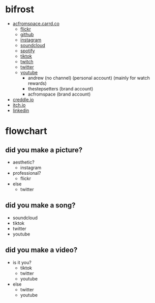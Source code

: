 # bifrost

- [acfromspace.carrd.co](https://acfromspace.carrd.co/)
  - [flickr](https://www.flickr.com/people/acfromspace/)
  - [github](https://github.com/acfromspace)
  - [instagram](https://www.instagram.com/acfromspace/)
  - [soundcloud](https://soundcloud.com/acfromspace)
  - [spotify](https://open.spotify.com/user/1252712964)
  - [tiktok](https://www.tiktok.com/@acfromspace)
  - [twitch](https://www.twitch.tv/acfromspace)
  - [twitter](https://twitter.com/acfromspace)
  - [youtube](https://www.youtube.com/c/acfromspace)
    - andrew (no channel) (personal account) (mainly for watch rewards)
    - thestepsetters (brand account)
    - acfromspace (brand account)
- [creddle.io](https://resume.creddle.io/resume/1t4bj9iydxm)
- [itch.io](https://acfromspace.itch.io)
- [linkedin](https://www.linkedin.com/in/acfromspace/)

# flowchart

## did you make a picture?

- aesthetic?
  - instagram
- professional?
  - flickr
- else
  - twitter

## did you make a song?

- soundcloud
- tiktok
- twitter
- youtube

## did you make a video?

- is it you?
  - tiktok
  - twitter
  - youtube
- else
  - twitter
  - youtube
